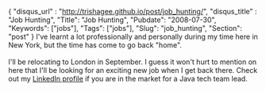 {
 "disqus_url" : "http://trishagee.github.io/post/job_hunting/",
 "disqus_title" : "Job Hunting",
 "Title": "Job Hunting",
 "Pubdate": "2008-07-30",
 "Keywords": ["jobs"],
 "Tags": ["jobs"],
 "Slug": "job_hunting",
 "Section": "post"
}
I've learnt a lot professionally and personally during my time here in New York, but the time has come to go back "home".<br/><br/>I'll be relocating to London in September.  I guess it won't hurt to mention on here that I'll be looking for an exciting new job when I get back there.  Check out my <a href="http://www.linkedin.com/in/trishagee">LinkedIn profile</a> if you are in the market for a Java tech team lead.
